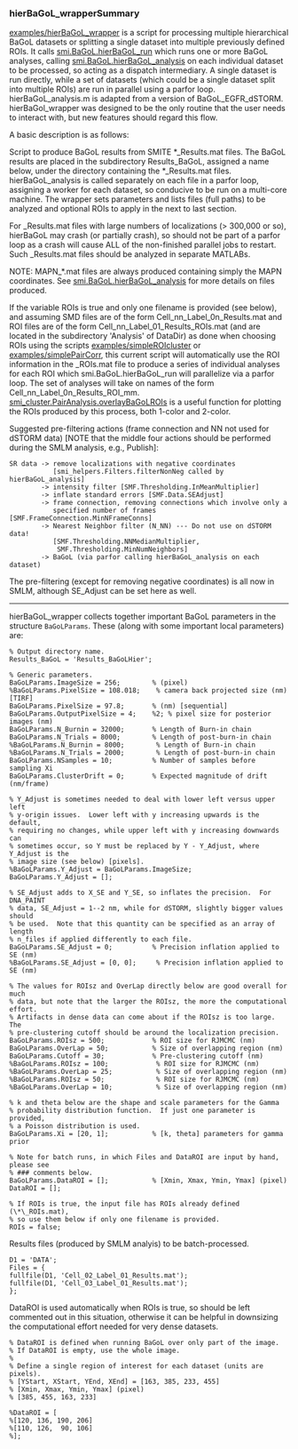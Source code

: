 ### hierBaGoL_wrapperSummary

[examples/hierBaGoL_wrapper](../../MATLAB/examples/hierBaGoL_wrapper.m)
is a script for processing multiple hierarchical BaGoL datasets or
splitting a single dataset into multiple previously defined ROIs.
It calls
[smi.BaGoL.hierBaGoL_run](../../MATLAB/+smi/@BaGoL/hierBaGoL_run.m)
which runs one or more BaGoL analyses, calling
[smi.BaGoL.hierBaGoL_analysis](../../MATLAB/+smi/@BaGoL/hierBaGoL_analysis.m)
on each individual dataset to be processed, so acting as a dispatch
intermediary.  A single dataset is run directly, while a set of datasets
(which could be a single dataset split into multiple ROIs) are run in
parallel using a parfor loop.  hierBaGoL_analysis.m is adapted from a
version of BaGoL_EGFR_dSTORM.  hierBaGol_wrapper was designed to be
the only routine that the user needs to interact with, but new features
should regard this flow.

A basic description is as follows:

Script to produce BaGoL results from SMITE \*\_Results.mat files.  The BaGoL
results are placed in the subdirectory Results_BaGoL, assigned a name below,
under the directory containing the \*\_Results.mat files.  hierBaGoL_analysis
is called separately on each file in a parfor loop, assigning a worker for
each dataset, so conducive to be run on a multi-core machine.
The wrapper sets parameters and lists files (full paths) to be analyzed and
optional ROIs to apply in the next to last section.

For \_Results.mat files with large numbers of localizations (> 300,000 or so),
hierBaGoL may crash (or partially crash), so should not be part of a parfor
loop as a crash will cause ALL of the non-finished parallel jobs to restart.
Such \_Results.mat files should be analyzed in separate MATLABs.

NOTE: MAPN\_\*.mat files are always produced containing simply the MAPN
coordinates.  See
[smi.BaGoL.hierBaGoL_analysis](../../MATLAB/+smi/@BaGoL/hierBaGoL_analysis.m)
for more details on files produced.

If the variable ROIs is true and only one filename is provided (see below),
and assuming SMD files are of the form Cell_nn_Label_0n_Results.mat and ROI
files are of the form Cell_nn_Label_01_Results_ROIs.mat (and are located
in the subdirectory 'Analysis' of DataDir) as done when choosing ROIs using
the scripts
[examples/simpleROIcluster](../../MATLAB/examples/simpleROIcluster.m) or
[examples/simplePairCorr](../../MATLAB/examples/simplePairCorr.m),
this current script will
automatically use the ROI information in the \_ROIs.mat file to produce a
series of individual analyses for each ROI which smi.BaGoL.hierBaGoL_run will
parallelize via a parfor loop.  The set of analyses will take on names of the
form Cell_nn_Label_0n_Results_ROI_mm.
[smi_cluster.PairAnalysis.overlayBaGoLROIs](../../MATLAB/+smi_cluster/@PairAnalysis/overlayBaGoLROIs.m)
is a useful function for plotting the ROIs produced by this process,
both 1-color and 2-color.

Suggested pre-filtering actions (frame connection and NN not used for dSTORM
data) [NOTE that the middle four actions should be performed during the SMLM
analysis, e.g., Publish]:
```
SR data -> remove localizations with negative coordinates
           [smi_helpers.Filters.filterNonNeg called by hierBaGoL_analysis]
        -> intensity filter [SMF.Thresholding.InMeanMultiplier]
        -> inflate standard errors [SMF.Data.SEAdjust]
        -> frame connection, removing connections which involve only a
           specified number of frames [SMF.FrameConnection.MinNFrameConns]
        -> Nearest Neighbor filter (N_NN) --- Do not use on dSTORM data!
           [SMF.Thresholding.NNMedianMultiplier,
            SMF.Thresholding.MinNumNeighbors]
        -> BaGoL (via parfor calling hierBaGoL_analysis on each dataset)
```
The pre-filtering (except for removing negative coordinates) is all now in
SMLM, although SE_Adjust can be set here as well.

---

hierBaGoL_wrapper collects together important BaGoL parameters in the
structure `BaGoLParams`.  These (along with some important local
parameters) are:
```
% Output directory name.
Results_BaGoL = 'Results_BaGoLHier';

% Generic parameters.
BaGoLParams.ImageSize = 256;        % (pixel)
%BaGoLParams.PixelSize = 108.018;    % camera back projected size (nm) [TIRF]
BaGoLParams.PixelSize = 97.8;       % (nm) [sequential]
BaGoLParams.OutputPixelSize = 4;    %2; % pixel size for posterior images (nm)
BaGoLParams.N_Burnin = 32000;       % Length of Burn-in chain
BaGoLParams.N_Trials = 8000;        % Length of post-burn-in chain
%BaGoLParams.N_Burnin = 8000;        % Length of Burn-in chain
%BaGoLParams.N_Trials = 2000;        % Length of post-burn-in chain
BaGoLParams.NSamples = 10;          % Number of samples before sampling Xi
BaGoLParams.ClusterDrift = 0;       % Expected magnitude of drift (nm/frame)

% Y_Adjust is sometimes needed to deal with lower left versus upper left
% y-origin issues.  Lower left with y increasing upwards is the default,
% requiring no changes, while upper left with y increasing downwards can
% sometimes occur, so Y must be replaced by Y - Y_Adjust, where Y_Adjust is the
% image size (see below) [pixels].
%BaGoLParams.Y_Adjust = BaGoLParams.ImageSize;
BaGoLParams.Y_Adjust = [];

% SE_Adjust adds to X_SE and Y_SE, so inflates the precision.  For DNA_PAINT
% data, SE_Adjust = 1--2 nm, while for dSTORM, slightly bigger values should
% be used.  Note that this quantity can be specified as an array of length
% n_files if applied differently to each file.
BaGoLParams.SE_Adjust = 0;          % Precision inflation applied to SE (nm)
%BaGoLParams.SE_Adjust = [0, 0];     % Precision inflation applied to SE (nm)

% The values for ROIsz and OverLap directly below are good overall for much
% data, but note that the larger the ROIsz, the more the computational effort.
% Artifacts in dense data can come about if the ROIsz is too large.  The
% pre-clustering cutoff should be around the localization precision.
BaGoLParams.ROIsz = 500;            % ROI size for RJMCMC (nm)
BaGoLParams.OverLap = 50;           % Size of overlapping region (nm)
BaGoLParams.Cutoff = 30;            % Pre-clustering cutoff (nm)
%BaGoLParams.ROIsz = 100;            % ROI size for RJMCMC (nm)
%BaGoLParams.OverLap = 25;           % Size of overlapping region (nm)
%BaGoLParams.ROIsz = 50;             % ROI size for RJMCMC (nm)
%BaGoLParams.OverLap = 10;           % Size of overlapping region (nm)

% k and theta below are the shape and scale parameters for the Gamma
% probability distribution function.  If just one parameter is provided,
% a Poisson distribution is used.
BaGoLParams.Xi = [20, 1];           % [k, theta] parameters for gamma prior

% Note for batch runs, in which Files and DataROI are input by hand, please see
% ### comments below.
BaGoLParams.DataROI = [];           % [Xmin, Xmax, Ymin, Ymax] (pixel)
DataROI = [];

% If ROIs is true, the input file has ROIs already defined (\*\_ROIs.mat),
% so use them below if only one filename is provided.
ROIs = false;
```
Results files (produced by SMLM analyis) to be batch-processed.
```
D1 = 'DATA';
Files = {
fullfile(D1, 'Cell_02_Label_01_Results.mat');
fullfile(D1, 'Cell_03_Label_01_Results.mat');
};
```
DataROI is used automatically when ROIs is true, so should be left commented
out in this situation, otherwise it can be helpful in downsizing the
computational effort needed for very dense datasets.
```
% DataROI is defined when running BaGoL over only part of the image.
% If DataROI is empty, use the whole image.
% 
% Define a single region of interest for each dataset (units are pixels).
% [YStart, XStart, YEnd, XEnd] = [163, 385, 233, 455]
% [Xmin, Xmax, Ymin, Ymax] (pixel)
% [385, 455, 163, 233]

%DataROI = [
%[120, 136, 190, 206]
%[110, 126,  90, 106]
%];
```
